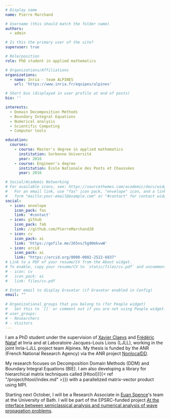 ```yaml
---
# Display name
name: Pierre Marchand

# Username (this should match the folder name)
authors:
  - admin

# Is this the primary user of the site?
superuser: true

# Role/position
role: PhD student in applied mathematics

# Organizations/Affiliations
organizations:
  - name: Inria - team ALPINES
    url: 'https://www.inria.fr/equipes/alpines'

# Short bio (displayed in user profile at end of posts)
bio: ''

interests:
  - Domain Decomposition Methods
  - Boundary Integral Equations
  - Numerical analysis
  - Scientific Computing
  - Computer tools

education:
  courses:
    - course: Master's degree in applied mathematics
      institution: Sorbonne Université
      year: 2016
    - course: Engineer's degree
      institution: École Nationale des Ponts et Chaussées
      year: 2016

# Social/Academic Networking
# For available icons, see: https://sourcethemes.com/academic/docs/widgets/#icons
#   For an email link, use "fas" icon pack, "envelope" icon, and a link in the
#   form "mailto:your-email@example.com" or "#contact" for contact widget.
social:
  - icon: envelope
    icon_pack: fas
    link: '#contact'
  - icon: github
    icon_pack: fab
    link: //github.com/PierreMarchand20
  - icon: cv
    icon_pack: ai
    link: 'https://gofile.me/265ns/5g90mkvwW'
  - icon: orcid
    icon_pack: ai
    link: "https://orcid.org/0000-0002-2522-6837"
# Link to a PDF of your resume/CV from the About widget.
# To enable, copy your resume/CV to `static/files/cv.pdf` and uncomment the lines below.  
# - icon: cv
#   icon_pack: ai
#   link: files/cv.pdf

# Enter email to display Gravatar (if Gravatar enabled in Config)
email: ""
  
# Organizational groups that you belong to (for People widget)
#   Set this to `[]` or comment out if you are not using People widget.  
# user_groups:
# - Researchers
# - Visitors
---
```


I am a PhD student under the supervision of [Xavier Claeys](https://www.ljll.math.upmc.fr/~claeys/) and [Frédéric Nataf](https://www.ljll.math.upmc.fr/nataf/) at Inria and at Laboratoire Jacques-Louis Lions (LJLL), working in the joint Inria-LJLL project team Alpines. My thesis is funded by the ANR (French National Research Agency) via the ANR project [NonlocalDD](https://www.ljll.math.upmc.fr/~claeys/nonlocaldd/index.html).

My research focuses on Decomposition Domain Methods (DDM) and Boundary Integral Equations (BIE). I am also developing a library for hierarchical matrix techniques called [Htool]({{< ref "/project/htool/index.md" >}}) with a parallelized matrix-vector product using MPI.

Starting next October, I will be a Research Associate in [Euan Spence](http://people.bath.ac.uk/eas25/)'s team at the University of Bath. I will be part of the EPSRC-funded project [At the interface between semiclassical analysis and numerical analysis of wave propagation problems](https://gow.epsrc.ukri.org/NGBOViewGrant.aspx?GrantRef=EP/R005591/1).